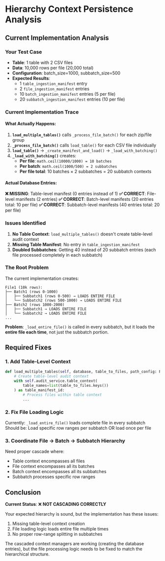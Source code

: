 # Hierarchy Context Persistence Analysis

## Current Implementation Analysis

### Your Test Case
- **Table**: 1 table with 2 CSV files  
- **Data**: 10,000 rows per file (20,000 total)
- **Configuration**: batch_size=1000, subbatch_size=500
- **Expected Results**:
  - 1 `table_ingestion_manifest` entry
  - 2 `file_ingestion_manifest` entries  
  - 10 `batch_ingestion_manifest` entries (5 per file)
  - 20 `subbatch_ingestion_manifest` entries (10 per file)

### Current Implementation Trace

#### What Actually Happens:

1. **`load_multiple_tables()`** calls `_process_file_batch()` for each zip/file group
2. **`_process_file_batch()`** calls `load_table()` for each CSV file individually
3. **`load_table()`** → `_create_manifest_and_load()` → `_load_with_batching()`
4. **`_load_with_batching()`** creates:
   - **Per file**: `math.ceil(10000/1000) = 10 batches`
   - **Per batch**: `math.ceil(1000/500) = 2 subbatches`
   - **Per file total**: 10 batches × 2 subbatches = 20 subbatch contexts

#### Actual Database Entries:

**❌ MISSING**: Table-level manifest (0 entries instead of 1)
**✅ CORRECT**: File-level manifests (2 entries) 
**✅ CORRECT**: Batch-level manifests (20 entries total: 10 per file)
**✅ CORRECT**: Subbatch-level manifests (40 entries total: 20 per file)

### Issues Identified

1. **No Table Context**: `load_multiple_tables()` doesn't create table-level audit context
2. **Missing Table Manifest**: No entry in `table_ingestion_manifest`
3. **Doubled Subbatches**: Getting 40 instead of 20 subbatch entries (each file processed completely in each subbatch)

### The Root Problem

The current implementation creates:
```
File1 (10k rows):
├── Batch1 (rows 0-1000)
│   ├── Subbatch1 (rows 0-500) → LOADS ENTIRE FILE
│   └── Subbatch2 (rows 500-1000) → LOADS ENTIRE FILE  
├── Batch2 (rows 1000-2000)
│   ├── Subbatch1 → LOADS ENTIRE FILE
│   └── Subbatch2 → LOADS ENTIRE FILE
...
```

**Problem**: `_load_entire_file()` is called in every subbatch, but it loads the **entire file each time**, not just the subbatch portion.

## Required Fixes

### 1. Add Table-Level Context
```python
def load_multiple_tables(self, database, table_to_files, path_config: PathConfig):
    # Create table-level audit context
    with self.audit_service.table_context(
        table_names=list(table_to_files.keys())
    ) as table_manifest_id:
        # Process files within table context
        ...
```

### 2. Fix File Loading Logic
Currently: `_load_entire_file()` loads complete file in every subbatch
Should be: Load specific row ranges per subbatch OR load once per file

### 3. Coordinate File → Batch → Subbatch Hierarchy
Need proper cascade where:
- Table context encompasses all files
- File context encompasses all its batches  
- Batch context encompasses all its subbatches
- Subbatch processes specific row ranges

## Conclusion

**Current Status**: ❌ **NOT CASCADING CORRECTLY**

Your expected hierarchy is sound, but the implementation has these issues:
1. Missing table-level context creation
2. File loading logic loads entire file multiple times
3. No proper row-range splitting in subbatches

The cascaded context managers are working (creating the database entries), but the file processing logic needs to be fixed to match the hierarchical structure.

